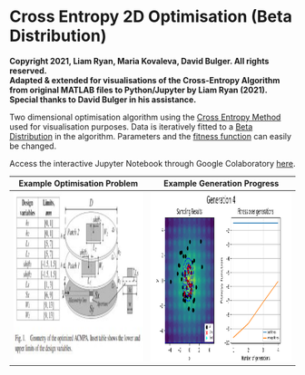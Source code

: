 # Cross Entropy 2D Optimisation (Beta Distribution)

**Copyright 2021, Liam Ryan, Maria Kovaleva, David Bulger. All rights reserved.  
Adapted & extended for visualisations of the Cross-Entropy Algorithm from original MATLAB files to Python/Jupyter by Liam Ryan (2021).
Special thanks to David Bulger in his assistance.**

Two dimensional optimisation algorithm using the [Cross Entropy Method](https://en.wikipedia.org/wiki/Cross-entropy_method) used for visualisation purposes.
Data is iteratively fitted to a [Beta Distribution](https://en.wikipedia.org/wiki/Beta_distribution) in the algorithm. Parameters and the [fitness function](https://en.wikipedia.org/wiki/Fitness_function) can easily be changed.

Access the interactive Jupyter Notebook through Google Colaboratory [here](https://colab.research.google.com/github/LDRyan0/2D-Cross-Entropy-Optimisation/blob/main/ce_optimisation_beta_dist.ipynb).

Example Optimisation Problem       |  Example Generation Progress
:-------------------------:|:-------------------------:
<img src="https://github.com/LDRyan0/2D-Cross-Entropy-Optimisation/blob/main/Sources/example_problem.JPG" height="300" /> |  <img src="https://github.com/LDRyan0/2D-Cross-Entropy-Optimisation/blob/main/example_gen.png" height="300" /> 



